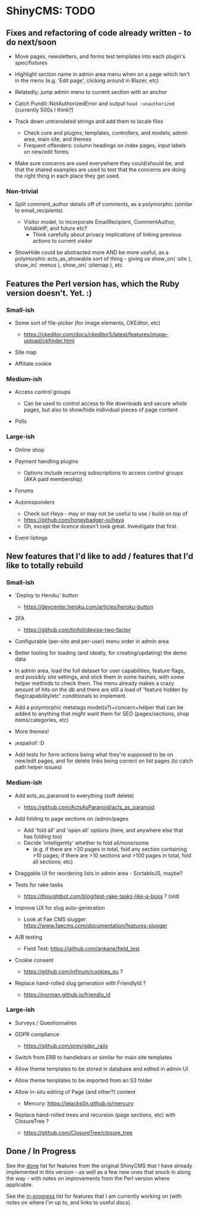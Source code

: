 # ShinyCMS: TODO

## Fixes and refactoring of code already written - to do next/soon

* Move pages, newsletters, and forms test templates into each plugin's spec/fixtures

* Highlight section name in admin area menu when on a page which isn't in the menu
  (e.g. 'Edit page', clicking around in Blazer, etc)
* Relatedly; jump admin menu to current section with an anchor

* Catch Pundit::NotAuthorizedError and output `head :unauthorized` (currently 500s I think?)

* Track down untranslated strings and add them to locale files
  * Check core and plugins; templates, controllers, and models; admin area, main site, and themes
  * Frequent offenders: column headings on index pages, input labels on new/edit forms

* Make sure concerns are used everywhere they could/should be, and that the shared examples
  are used to test that the concerns are doing the right thing in each place they get used.

### Non-trivial

* Split comment_author details off of comments, as a polymorphic (similar to email_recipients)
  * Visitor model, to incorporate EmailRecipient, CommentAuthor, VotableIP, and future etc?
    * Think carefully about privacy implications of linking previous actions to current visitor

* ShowHide could be abstracted more AND be more useful, as a polymorphic acts_as_showable
  sort of thing - giving us show_on( :site ), show_in( :menus ), show_on( :sitemap ), etc


## Features the Perl version has, which the Ruby version doesn't. Yet. :)

### Small-ish

* Some sort of file-picker (for image elements, CKEditor, etc)
  * https://ckeditor.com/docs/ckeditor5/latest/features/image-upload/ckfinder.html

* Site map

* Affiliate cookie

### Medium-ish

* Access control groups
  * Can be used to control access to file downloads and secure whole pages,
    but also to show/hide individual pieces of page content

* Polls

### Large-ish

* Online shop

* Payment handling plugins
  * Options include recurring subscriptions to access control groups (AKA paid membership)

* Forums

* Autoresponders
	* Check out Heya - may or may not be useful to use / build on top of
	* https://github.com/honeybadger-io/heya
	* Oh, except the licence doesn't look great. Investigate that first.

* Event listings


## New features that I'd like to add / features that I'd like to totally rebuild

### Small-ish

* 'Deploy to Heroku' button
  * https://devcenter.heroku.com/articles/heroku-button

* 2FA
  * https://github.com/tinfoil/devise-two-factor

* Configurable (per-site and per-user) menu order in admin area

* Better tooling for loading (and ideally, for creating/updating) the demo data

* In admin area, load the full dataset for user capabilities, feature flags,
  and possibly site settings, and stick them in some hashes, with some helper
  methods to check them. The menu already makes a crazy amount of hits on the
  db and there are still a load of 'feature hidden by flag/capability/etc'
  conditionals to implement.

* Add a polymorphic metatags model(s?)+concern+helper that can be added to anything
  that might want them for SEO (pages/sections, shop items/categories, etc)

* More themes!

* ¡español! :D

* Add tests for form actions being what they're supposed to be on new/edit pages,
  and for delete links being correct on list pages (to catch path helper issues)

### Medium-ish

* Add acts_as_paranoid to everything (soft delete)
  * https://github.com/ActsAsParanoid/acts_as_paranoid

* Add folding to page sections on /admin/pages
  * Add 'fold all' and 'open all' options (here, and anywhere else that has folding too)
  * Decide 'intelligently' whether to fold all/none/some
    * (e.g. if there are >20 pages in total, fold any section containing >10 pages; if there are >10 sections and >100 pages in total, fold all sections; etc)

* Draggable UI for reordering lists in admin area - SortableJS, maybe?

* Tests for rake tasks
  * https://thoughtbot.com/blog/test-rake-tasks-like-a-boss ? (old)

* Improve UX for slug auto-generation
  * Look at Fae CMS slugger: https://www.faecms.com/documentation/features-slugger

* A/B testing
  * Field Test: https://github.com/ankane/field_test

* Cookie consent
  * https://github.com/infinum/cookies_eu ?

* Replace hand-rolled slug generation with FriendlyId ?
  * https://norman.github.io/friendly_id


### Large-ish

* Surveys / Questionnaires

* GDPR compliance
  * https://github.com/prey/gdpr_rails

* Switch from ERB to handlebars or similar for main site templates

* Allow theme templates to be stored in database and edited in admin UI
* Allow theme templates to be imported from an S3 folder

* Allow in-situ editing of Page (and other?) content
  * Mercury: https://jejacks0n.github.io/mercury

* Replace hand-rolled trees and recursion (page sections, etc) with ClosureTree ?
  * https://github.com/ClosureTree/closure_tree


## Done / In Progress

See the [done](done.md) list for features from the original ShinyCMS that I have already implemented
in this version - as well as a few new ones that snuck in along the way - with notes on improvements
from the Perl version where applicable.

See the [in-progress](in-progress.md) list for features that I am currently working on
(with notes on where I'm up to, and links to useful docs).
